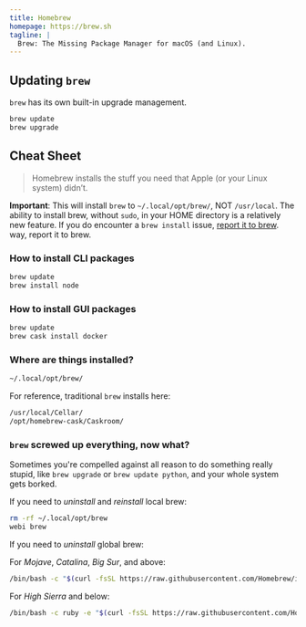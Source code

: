 ```yaml
---
title: Homebrew
homepage: https://brew.sh
tagline: |
  Brew: The Missing Package Manager for macOS (and Linux).
---
```


## Updating `brew`

`brew` has its own built-in upgrade management.

```bash
brew update
brew upgrade
```

## Cheat Sheet

> Homebrew installs the stuff you need that Apple (or your Linux system) didn’t.

**Important**: This will install `brew` to `~/.local/opt/brew/`, NOT
`/usr/local`. The ability to install brew, without `sudo`, in your HOME
directory is a relatively new feature. If you do encounter a `brew install`
issue, [report it to brew](https://github.com/Homebrew/homebrew-core/issues).
way, report it to brew.

### How to install CLI packages

```bash
brew update
brew install node
```

### How to install GUI packages

```bash
brew update
brew cask install docker
```

### Where are things installed?

```bash
~/.local/opt/brew/
```

For reference, traditional `brew` installs here:

```bash
/usr/local/Cellar/
/opt/homebrew-cask/Caskroom/
```

### `brew` screwed up everything, now what?

Sometimes you're compelled against all reason to do something really stupid,
like `brew upgrade` or `brew update python`, and your whole system gets borked.

If you need to _uninstall_ and _reinstall_ local brew:

```bash
rm -rf ~/.local/opt/brew
webi brew
```

If you need to _uninstall_ global brew:

For _Mojave_, _Catalina_, _Big Sur_, and above:

```bash
/bin/bash -c "$(curl -fsSL https://raw.githubusercontent.com/Homebrew/install/master/uninstall.sh)"
```

For _High Sierra_ and below:

```bash
/bin/bash -c ruby -e "$(curl -fsSL https://raw.githubusercontent.com/Homebrew/install/master/uninstall)"
```
